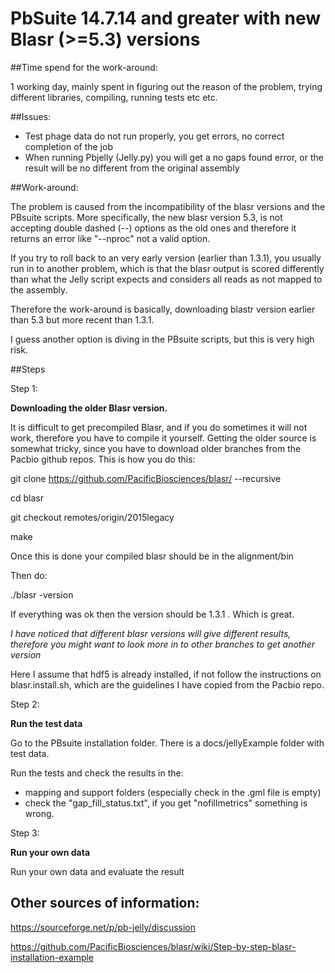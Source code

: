 # PbSuite 14.7.14 and greater with new Blasr (>=5.3) versions 

##Time spend for the work-around: 

1 working day, mainly spent in figuring out the reason of the problem, trying different libraries, compiling, running tests etc etc.

##Issues:

- Test phage data do not run properly, you get errors, no correct completion of the job
- When running Pbjelly (Jelly.py) you will get a no gaps found error, or the result will be no different from the original assembly

##Work-around:

The problem is caused from the incompatibility of the blasr versions and the PBsuite scripts. More specifically, the new blasr version
5.3, is not accepting double dashed (--) options as the old ones and therefore it returns an error like "--nproc" not a valid option.

If you try to roll back to an very early version (earlier than 1.3.1), you usually run in to another problem, which is that the blasr output is scored
differently than what the Jelly script expects and considers all reads as not mapped to the assembly.

Therefore the work-around is basically, downloading blastr version earlier than 5.3 but more recent than 1.3.1.

I guess another option is diving in the PBsuite scripts, but this is very high risk.

##Steps

Step 1:

**Downloading the older Blasr version.**

It is difficult to get precompiled Blasr, and if you do sometimes it will not work, therefore you have to compile it yourself.
Getting the older source is somewhat tricky, since you have to download older branches from the Pacbio github repos. This is 
how you do this:

  git clone https://github.com/PacificBiosciences/blasr/ --recursive
  
  cd blasr
  
  git checkout remotes/origin/2015legacy
  
  make

Once this is done your compiled blasr should be in the alignment/bin

Then do:

  ./blasr -version

If everything was ok then the version should be 1.3.1 . Which is great.

*I have noticed that different blasr versions will give different results, therefore you 
might want to look more in to other branches to get another version* 

Here I assume that hdf5 is already installed, if not follow the instructions on
blasr.install.sh, which are the guidelines I have copied from the Pacbio repo.

Step 2:

**Run the test data**

Go to the PBsuite installation folder. There is a docs/jellyExample folder with test data.

Run the tests and check the results in the:
- mapping and support folders (especially check in the .gml file is empty)
- check the \"gap_fill_status.txt"\, if you get "nofillmetrics" something is wrong.

Step 3:

**Run your own data**

Run your own data and evaluate the result



## Other sources of information:

https://sourceforge.net/p/pb-jelly/discussion

https://github.com/PacificBiosciences/blasr/wiki/Step-by-step-blasr-installation-example

